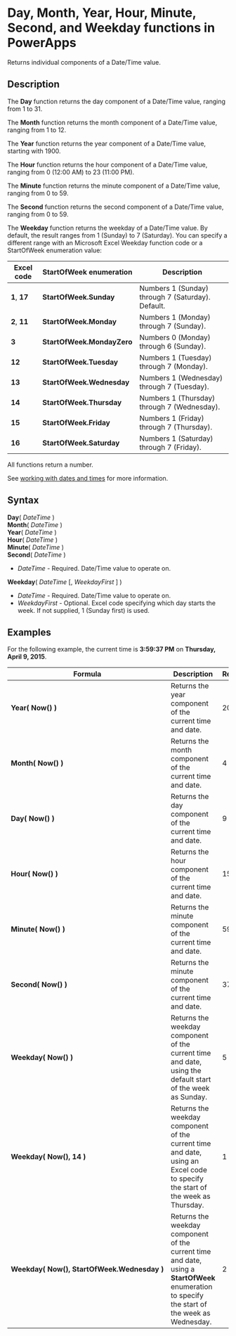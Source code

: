 <properties
	pageTitle="Day, Month, Year, Hour, Minute, Second, and Weekday functions | Microsoft PowerApps"
	description="Reference information, including syntax and examples, for the Day, Month, Year, Hour, Minute, Second, and Weekday functions in PowerApps"
	services=""
	suite="powerapps"
	documentationCenter="na"
	authors="gregli-msft"
	manager="anneta"
	editor=""
	tags=""/>

<tags
   ms.service="powerapps"
   ms.devlang="na"
   ms.topic="article"
   ms.tgt_pltfrm="na"
   ms.workload="na"
   ms.date="10/25/2016"
   ms.author="gregli"/>

# Day, Month, Year, Hour, Minute, Second, and Weekday functions in PowerApps #

Returns individual components of a Date/Time value.

## Description ##

The **Day** function returns the day component of a Date/Time value, ranging from 1 to 31.

The **Month** function returns the month component of a Date/Time value, ranging from 1 to 12.

The **Year** function returns the year component of a Date/Time value, starting with 1900.

The **Hour** function returns the hour component of a Date/Time value, ranging from 0 (12:00 AM) to 23 (11:00 PM).

The **Minute** function returns the minute component of a Date/Time value, ranging from 0 to 59.

The **Second** function returns the second component of a Date/Time value, ranging from 0 to 59.

The **Weekday** function returns the weekday of a Date/Time value.  By default, the result ranges from 1 (Sunday) to 7 (Saturday).  You can specify a different range with an Microsoft Excel Weekday function code or a StartOfWeek enumeration value:

| Excel code | StartOfWeek enumeration | Description |
|-----|--------|-----|
|  **1**, **17** | **StartOfWeek.Sunday** | Numbers 1 (Sunday) through 7 (Saturday).  Default. |
|  **2**, **11** | **StartOfWeek.Monday** | Numbers 1 (Monday) through 7 (Sunday). |
|  **3** | **StartOfWeek.MondayZero** | Numbers 0 (Monday) through 6 (Sunday). |
|  **12** | **StartOfWeek.Tuesday** | Numbers 1 (Tuesday) through 7 (Monday). |
|  **13** | **StartOfWeek.Wednesday** | Numbers 1 (Wednesday) through 7 (Tuesday). |
|  **14** | **StartOfWeek.Thursday** | Numbers 1 (Thursday) through 7 (Wednesday). |
|  **15** | **StartOfWeek.Friday** | Numbers 1 (Friday) through 7 (Thursday). |
|  **16** | **StartOfWeek.Saturday** | Numbers 1 (Saturday) through 7 (Friday). |

All functions return a number.

See [working with dates and times](../show-text-dates-times.md) for more information.

## Syntax ##

**Day**( *DateTime* )<br>**Month**( *DateTime* )<br>**Year**( *DateTime* )<br>**Hour**( *DateTime* )<br>**Minute**( *DateTime* )<br>**Second**( *DateTime* )

- *DateTime* - Required.  Date/Time value to operate on.  

**Weekday**( *DateTime* [, *WeekdayFirst* ] )<br>

- *DateTime* - Required.  Date/Time value to operate on. 
- *WeekdayFirst* - Optional.  Excel code specifying which day starts the week.  If not supplied, 1 (Sunday first) is used.

## Examples ##

For the following example, the current time is **3:59:37 PM** on **Thursday, April 9, 2015**.

| Formula | Description | Result |
|---------|-------------|--------|
| **Year(&nbsp;Now()&nbsp;)** | Returns the year component of the current time and date. | 2015 |
| **Month(&nbsp;Now()&nbsp;)** | Returns the month component of the current time and date. | 4 |
| **Day(&nbsp;Now()&nbsp;)** | Returns the day component of the current time and date. | 9 |
| **Hour(&nbsp;Now()&nbsp;)** | Returns the hour component of the current time and date. | 15 |
| **Minute(&nbsp;Now()&nbsp;)** | Returns the minute component of the current time and date. | 59 |
| **Second(&nbsp;Now()&nbsp;)** | Returns the minute component of the current time and date. | 37 |
| **Weekday(&nbsp;Now()&nbsp;)** | Returns the weekday component of the current time and date, using the default start of the week as Sunday. | 5 |
| **Weekday(&nbsp;Now(),&nbsp;14&nbsp;)** | Returns the weekday component of the current time and date, using an Excel code to specify the start of the week as Thursday. | 1 |	
| **Weekday(&nbsp;Now(),&nbsp;StartOfWeek.Wednesday&nbsp;)** | Returns the weekday component of the current time and date, using a **StartOfWeek** enumeration to specify the start of the week as Wednesday. | 2 |

